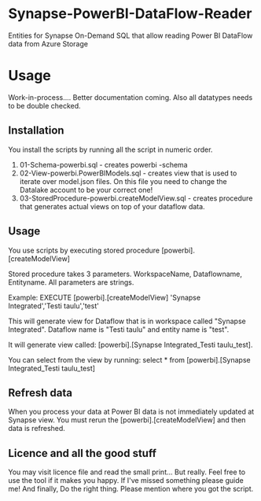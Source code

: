 # Synapse-PowerBI-DataFlow-Reader
Entities for Synapse On-Demand SQL that allow reading Power BI DataFlow data from Azure Storage

# Usage
Work-in-process.... Better documentation coming. Also all datatypes needs to be double checked.

## Installation
You install the scripts by running all the script in numeric order.
1. 01-Schema-powerbi.sql - creates powerbi -schema
2. 02-View-powerbi.PowerBIModels.sql - creates view that is used to iterate over model.json files. On this file you need to change the Datalake account to be your correct one!
3. 03-StoredProcedure-powerbi.createModelView.sql - creates procedure that generates actual views on top of your dataflow data.

## Usage

You use scripts by executing stored procedure [powerbi].[createModelView]

Stored procedure takes 3 parameters. WorkspaceName, Dataflowname, Entityname. All parameters are strings. 

Example: EXECUTE [powerbi].[createModelView] 'Synapse Integrated','Testi taulu','test'

This will generate view for Dataflow that is in workspace called "Synapse Integrated". Dataflow name is "Testi taulu" and entity name is "test".

It will generate view called: [powerbi].[Synapse Integrated_Testi taulu_test].

You can select from the view by running: select * from [powerbi].[Synapse Integrated_Testi taulu_test]

## Refresh data

When you process your data at Power BI data is not immediately updated at Synapse view. You must rerun the [powerbi].[createModelView] and then data is refreshed.


## Licence and all the good stuff

You may visit licence file and read the small print... But really. Feel free to use the tool if it makes you happy. If I've missed something please guide me! And finally, Do the right thing. Please mention where you got the script.